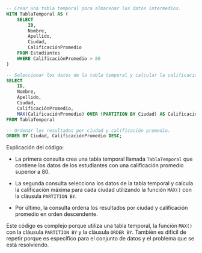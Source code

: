 ```sql

-- Crear una tabla temporal para almacenar los datos intermedios.
WITH TablaTemporal AS (
    SELECT
        ID,
        Nombre,
        Apellido,
        Ciudad,
        CalificaciónPromedio
    FROM Estudiantes
    WHERE CalificaciónPromedio > 80
)

-- Seleccionar los datos de la tabla temporal y calcular la calificación máxima.
SELECT
    ID,
    Nombre,
    Apellido,
    Ciudad,
    CalificaciónPromedio,
    MAX(CalificaciónPromedio) OVER (PARTITION BY Ciudad) AS CalificaciónMáximaEnCiudad
FROM TablaTemporal

-- Ordenar los resultados por ciudad y calificación promedio.
ORDER BY Ciudad, CalificaciónPromedio DESC;
```

Explicación del código:



* La primera consulta crea una tabla temporal llamada `TablaTemporal` que contiene los datos de los estudiantes con una calificación promedio superior a 80.


* La segunda consulta selecciona los datos de la tabla temporal y calcula la calificación máxima para cada ciudad utilizando la función `MAX()` con la cláusula `PARTITION BY`.


* Por último, la consulta ordena los resultados por ciudad y calificación promedio en orden descendente.


Este código es complejo porque utiliza una tabla temporal, la función `MAX()` con la cláusula `PARTITION BY` y la cláusula `ORDER BY`. También es difícil de repetir porque es específico para el conjunto de datos y el problema que se está resolviendo.
